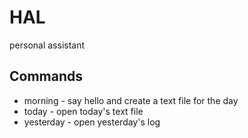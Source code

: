 # HAL

personal assistant

## Commands
- morning - say hello and create a text file for the day
- today - open today's text file
- yesterday - open yesterday's log
